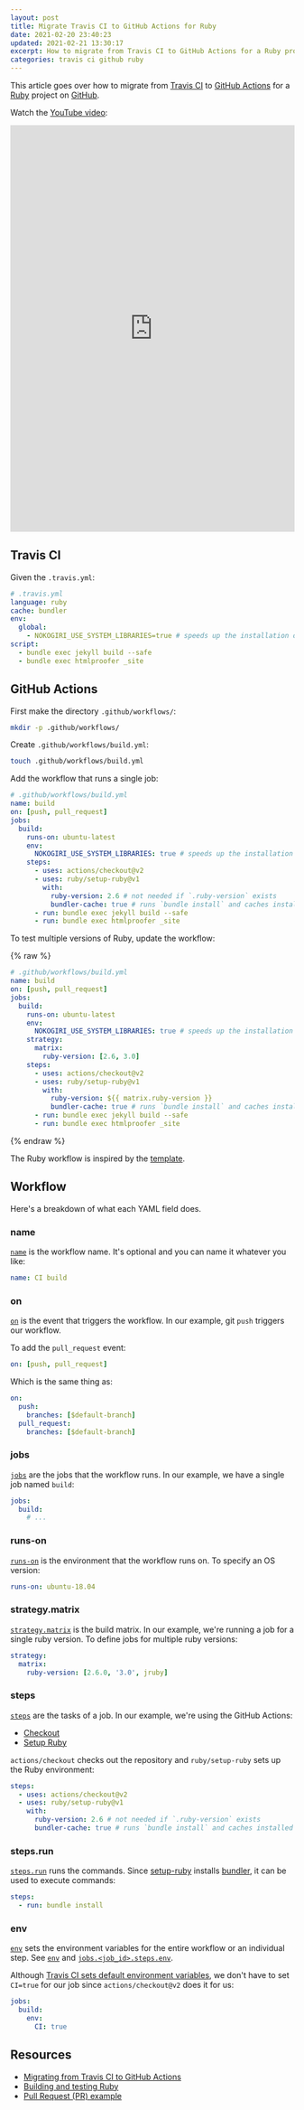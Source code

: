 ```yaml
---
layout: post
title: Migrate Travis CI to GitHub Actions for Ruby
date: 2021-02-20 23:40:23
updated: 2021-02-21 13:30:17
excerpt: How to migrate from Travis CI to GitHub Actions for a Ruby project.
categories: travis ci github ruby
---
```


<!--email_off-->

This article goes over how to migrate from [Travis CI](https://b.remarkabl.org/travis-ci) to [GitHub Actions](https://b.remarkabl.org/github-actions) for a [Ruby](https://b.remarkabl.org/ruby) project on [GitHub](https://b.remarkabl.org/github-site).

Watch the [YouTube video](https://youtu.be/QE9mk9Ww7oM?list=PLVgOtoUBG2mdLpj6qT5DXfg5_pGPTDrJZ):

<iframe width="100%" height="720" src="https://www.youtube.com/embed/QE9mk9Ww7oM?list=PLVgOtoUBG2mdLpj6qT5DXfg5_pGPTDrJZ" frameborder="0" allow="accelerometer; autoplay; clipboard-write; encrypted-media; gyroscope; picture-in-picture" allowfullscreen></iframe>

## Travis CI

Given the `.travis.yml`:

```yml
# .travis.yml
language: ruby
cache: bundler
env:
  global:
    - NOKOGIRI_USE_SYSTEM_LIBRARIES=true # speeds up the installation of `html-proofer`
script:
  - bundle exec jekyll build --safe
  - bundle exec htmlproofer _site
```

## GitHub Actions

First make the directory `.github/workflows/`:

```sh
mkdir -p .github/workflows/
```

Create `.github/workflows/build.yml`:

```sh
touch .github/workflows/build.yml
```

Add the workflow that runs a single job:

```yml
# .github/workflows/build.yml
name: build
on: [push, pull_request]
jobs:
  build:
    runs-on: ubuntu-latest
    env:
      NOKOGIRI_USE_SYSTEM_LIBRARIES: true # speeds up the installation of `html-proofer`
    steps:
      - uses: actions/checkout@v2
      - uses: ruby/setup-ruby@v1
        with:
          ruby-version: 2.6 # not needed if `.ruby-version` exists
          bundler-cache: true # runs `bundle install` and caches installed gems automatically
      - run: bundle exec jekyll build --safe
      - run: bundle exec htmlproofer _site
```

To test multiple versions of Ruby, update the workflow:

{% raw %}

```yml
# .github/workflows/build.yml
name: build
on: [push, pull_request]
jobs:
  build:
    runs-on: ubuntu-latest
    env:
      NOKOGIRI_USE_SYSTEM_LIBRARIES: true # speeds up the installation of `html-proofer`
    strategy:
      matrix:
        ruby-version: [2.6, 3.0]
    steps:
      - uses: actions/checkout@v2
      - uses: ruby/setup-ruby@v1
        with:
          ruby-version: ${{ matrix.ruby-version }}
          bundler-cache: true # runs `bundle install` and caches installed gems automatically
      - run: bundle exec jekyll build --safe
      - run: bundle exec htmlproofer _site
```

{% endraw %}

The Ruby workflow is inspired by the [template](https://github.com/actions/starter-workflows/blob/master/ci/ruby.yml).

## Workflow

Here's a breakdown of what each YAML field does.

### name

[`name`](https://docs.github.com/en/free-pro-team@latest/actions/reference/workflow-syntax-for-github-actions#name) is the workflow name. It's optional and you can name it whatever you like:

```yml
name: CI build
```

### on

[`on`](https://docs.github.com/en/free-pro-team@latest/actions/reference/workflow-syntax-for-github-actions#on) is the event that triggers the workflow. In our example, git `push` triggers our workflow.

To add the `pull_request` event:

```yml
on: [push, pull_request]
```

Which is the same thing as:

```yml
on:
  push:
    branches: [$default-branch]
  pull_request:
    branches: [$default-branch]
```

### jobs

[`jobs`](https://docs.github.com/en/free-pro-team@latest/actions/reference/workflow-syntax-for-github-actions#jobs) are the jobs that the workflow runs. In our example, we have a single job named `build`:

```yml
jobs:
  build:
    # ...
```

### runs-on

[`runs-on`](https://docs.github.com/en/free-pro-team@latest/actions/reference/workflow-syntax-for-github-actions#jobsjob_idruns-on) is the environment that the workflow runs on. To specify an OS version:

```yml
runs-on: ubuntu-18.04
```

### strategy.matrix

[`strategy.matrix`](https://docs.github.com/en/free-pro-team@latest/actions/reference/workflow-syntax-for-github-actions#jobsjob_idstrategymatrix) is the build matrix. In our example, we're running a job for a single ruby version. To define jobs for multiple ruby versions:

```yml
strategy:
  matrix:
    ruby-version: [2.6.0, '3.0', jruby]
```

### steps

[`steps`](https://docs.github.com/en/free-pro-team@latest/actions/reference/workflow-syntax-for-github-actions#jobsjob_idsteps) are the tasks of a job. In our example, we're using the GitHub Actions:

- [Checkout](https://github.com/marketplace/actions/checkout)
- [Setup Ruby](https://github.com/marketplace/actions/setup-ruby-jruby-and-truffleruby)

`actions/checkout` checks out the repository and `ruby/setup-ruby` sets up the Ruby environment:

```yml
steps:
  - uses: actions/checkout@v2
  - uses: ruby/setup-ruby@v1
    with:
      ruby-version: 2.6 # not needed if `.ruby-version` exists
      bundler-cache: true # runs `bundle install` and caches installed gems automatically
```

### steps.run

[`steps.run`](https://docs.github.com/en/free-pro-team@latest/actions/reference/workflow-syntax-for-github-actions#jobsjob_idstepsrun) runs the commands. Since [setup-ruby](https://github.com/ruby/setup-ruby) installs [bundler](https://bundler.io/), it can be used to execute commands:

```yml
steps:
  - run: bundle install
```

### env

[`env`](https://docs.github.com/en/free-pro-team@latest/actions/reference/workflow-syntax-for-github-actions#jobsjob_idenv) sets the environment variables for the entire workflow or an individual step. See [`env`](https://docs.github.com/en/free-pro-team@latest/actions/reference/workflow-syntax-for-github-actions#env) and [`jobs.<job_id>.steps.env`](https://docs.github.com/en/free-pro-team@latest/actions/reference/workflow-syntax-for-github-actions#jobsjob_idstepsenv).

Although [Travis CI sets default environment variables](https://docs.travis-ci.com/user/environment-variables/#default-environment-variables), we don't have to set `CI=true` for our job since `actions/checkout@v2` does it for us:

```yml
jobs:
  build:
    env:
      CI: true
```

## Resources

- [Migrating from Travis CI to GitHub Actions](https://docs.github.com/en/free-pro-team@latest/actions/learn-github-actions/migrating-from-travis-ci-to-github-actions)
- [Building and testing Ruby](https://docs.github.com/en/actions/guides/building-and-testing-ruby)
- [Pull Request (PR) example](https://github.com/remarkablegames/remarkablegames.github.io/pull/2)

<!--/email_off-->
